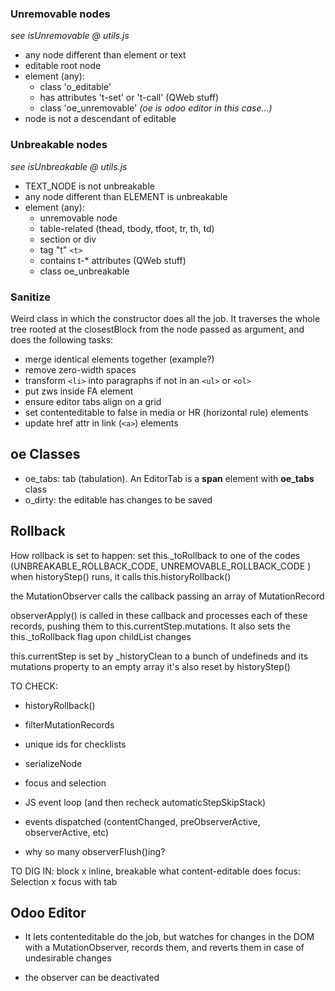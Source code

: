 ### Unremovable nodes
*see isUnremovable @ utils.js*
* any node different than element or text
* editable root node
* element (any):
    * class 'o_editable' 
    * has attributes 't-set' or 't-call' (QWeb stuff)
    * class 'oe_unremovable' *(oe is odoo editor in this case...)*
* node is not a descendant of editable

### Unbreakable nodes
*see isUnbreakable @ utils.js*
* TEXT_NODE is not unbreakable
* any node different than ELEMENT is unbreakable
* element (any):
    * unremovable node
    * table-related (thead, tbody, tfoot, tr, th, td)
    * section or div
    * tag "t" `<t>`
    * contains t-* attributes (QWeb stuff)
    * class oe_unbreakable

### Sanitize
Weird class in which the constructor does all the job.
It traverses the whole tree rooted at the closestBlock from the node passed as argument, and does the following tasks: 
* merge identical elements together (example?)
* remove zero-width spaces
* transform `<li>` into paragraphs if not in an `<ul>` or `<ol>`
* put zws inside FA element
* ensure editor tabs align on a grid
* set contenteditable to false in media or HR (horizontal rule) elements
* update href attr in link (`<a>`) elements

## oe Classes
* oe_tabs: tab (tabulation). An EditorTab is a **span** element with **oe_tabs** class
* o_dirty: the editable has changes to be saved



## Rollback
How rollback is set to happen:
set this._toRollback to one of the codes (UNBREAKABLE_ROLLBACK_CODE, UNREMOVABLE_ROLLBACK_CODE )
when historyStep() runs, it calls this.historyRollback()


the MutationObserver calls the callback passing an array of MutationRecord

observerApply() is called in these callback and processes each of these records, pushing them to this.currentStep.mutations.
It also sets the this._toRollback flag upon childList changes

this.currentStep is set by _historyClean to a bunch of undefineds and its mutations property to an empty array
it's also reset by historyStep()




TO CHECK:
* historyRollback()
* filterMutationRecords

* unique ids for checklists
* serializeNode    
* focus and selection
* JS event loop (and then recheck automaticStepSkipStack)
* events dispatched (contentChanged, preObserverActive, observerActive, etc)
* why so many observerFlush()ing?

TO DIG IN:
block x inline, breakable
what content-editable does
focus: Selection x focus with tab

## Odoo Editor
* It lets contenteditable do the job, but watches for changes in the DOM with a MutationObserver, records them, and reverts them in case of undesirable changes

* the observer can be deactivated
